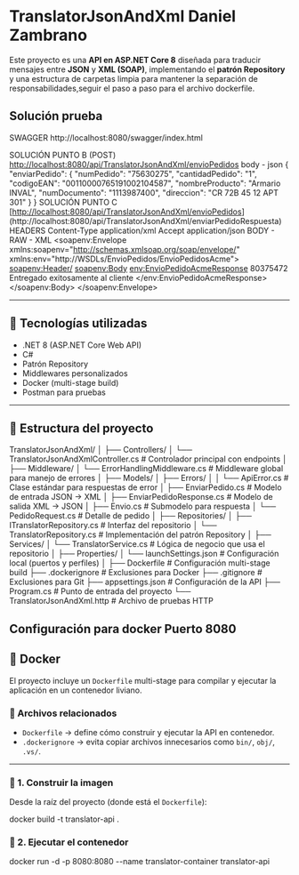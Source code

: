 # TranslatorJsonAndXml Daniel Zambrano

Este proyecto es una **API en ASP.NET Core 8** diseñada para traducir mensajes entre **JSON** y **XML (SOAP)**, implementando el **patrón Repository** y una estructura de carpetas limpia para mantener la separación de responsabilidades,seguir el paso a paso para el archivo dockerfile.
## Solución prueba
SWAGGER 
http://localhost:8080/swagger/index.html

SOLUCIÓN PUNTO B (POST)
[http://localhost:8080/api/TranslatorJsonAndXml/envioPedidos](http://localhost:8080/api/TranslatorJsonAndXml/envioPedidos
)
body - json
{
	"enviarPedido": {
		"numPedido": "75630275",
		"cantidadPedido": "1",
		"codigoEAN": "00110000765191002104587",
		"nombreProducto": "Armario INVAL",
		"numDocumento": "1113987400",
		"direccion": "CR 72B 45 12 APT 301"
	}
}
SOLUCIÓN PUNTO C
[[http://localhost:8080/api/TranslatorJsonAndXml/envioPedidos]()](http://localhost:8080/api/TranslatorJsonAndXml/enviarPedidoRespuesta)
HEADERS Content-Type application/xml
        Accept application/json
BODY - RAW - XML 
<soapenv:Envelope xmlns:soapenv="http://schemas.xmlsoap.org/soap/envelope/" xmlns:env="http://WSDLs/EnvioPedidos/EnvioPedidosAcme">
   <soapenv:Header/>
   <soapenv:Body>
      <env:EnvioPedidoAcmeResponse>
         <EnvioPedidoResponse>
            <!--Optional:-->
            <Codigo>80375472</Codigo>
            <!--Optional:-->
            <Mensaje>Entregado exitosamente al cliente</Mensaje>
         </EnvioPedidoResponse>
      </env:EnvioPedidoAcmeResponse>
   </soapenv:Body>
</soapenv:Envelope>

---

## 🚀 Tecnologías utilizadas
- .NET 8 (ASP.NET Core Web API)
- C#
- Patrón Repository
- Middlewares personalizados
- Docker (multi-stage build)
- Postman para pruebas

---

## 📂 Estructura del proyecto

TranslatorJsonAndXml/
│
├── Controllers/
│ └── TranslatorJsonAndXmlController.cs # Controlador principal con endpoints
│
├── Middleware/
│ └── ErrorHandlingMiddleware.cs # Middleware global para manejo de errores
│
├── Models/
│ ├── Errors/
│ │ └── ApiError.cs # Clase estándar para respuestas de error
│ ├── EnviarPedido.cs # Modelo de entrada JSON → XML
│ ├── EnviarPedidoResponse.cs # Modelo de salida XML → JSON
│ ├── Envio.cs # Submodelo para respuesta
│ └── PedidoRequest.cs # Detalle de pedido
│
├── Repositories/
│ ├── ITranslatorRepository.cs # Interfaz del repositorio
│ └── TranslatorRepository.cs # Implementación del patrón Repository
│
├── Services/
│ └── TranslatorService.cs # Lógica de negocio que usa el repositorio
│
├── Properties/
│ └── launchSettings.json # Configuración local (puertos y perfiles)
│
├── Dockerfile # Configuración multi-stage build
├── .dockerignore # Exclusiones para Docker
├── .gitignore # Exclusiones para Git
├── appsettings.json # Configuración de la API
├── Program.cs # Punto de entrada del proyecto
└── TranslatorJsonAndXml.http # Archivo de pruebas HTTP

## Configuración para docker Puerto 8080
## 🐳 Docker

El proyecto incluye un `Dockerfile` multi-stage para compilar y ejecutar la aplicación en un contenedor liviano.  

### 📂 Archivos relacionados
- `Dockerfile` → define cómo construir y ejecutar la API en contenedor.  
- `.dockerignore` → evita copiar archivos innecesarios como `bin/`, `obj/`, `.vs/`.  

---

### 🔹 1. Construir la imagen
Desde la raíz del proyecto (donde está el `Dockerfile`):

docker build -t translator-api .

### 🔹 2. Ejecutar el contenedor
docker run -d -p 8080:8080 --name translator-container translator-api







